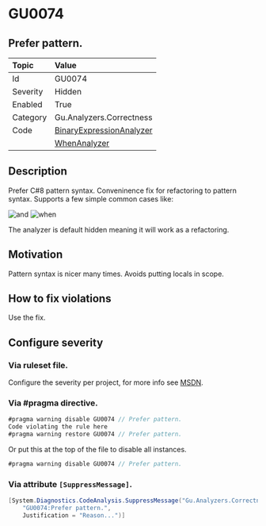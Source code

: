 # GU0074
## Prefer pattern.

| Topic    | Value
| :--      | :--
| Id       | GU0074
| Severity | Hidden
| Enabled  | True
| Category | Gu.Analyzers.Correctness
| Code     | [BinaryExpressionAnalyzer](https://github.com/DotNetAnalyzers/Gu.Analyzers/blob/master/Gu.Analyzers/Analyzers/BinaryExpressionAnalyzer.cs)
|          | [WhenAnalyzer](https://github.com/DotNetAnalyzers/Gu.Analyzers/blob/master/Gu.Analyzers/Analyzers/WhenAnalyzer.cs)


## Description

Prefer C#8 pattern syntax.
Conveninence fix for refactoring to pattern syntax. Supports a few simple common cases like:

![and](https://user-images.githubusercontent.com/1640096/69130616-14a3f500-0ab1-11ea-972d-067e7160b8c6.gif)
![when](https://user-images.githubusercontent.com/1640096/69130636-208fb700-0ab1-11ea-984d-d470b9346d7b.gif)

The analyzer is default hidden meaning it will work as a refactoring.

## Motivation

Pattern syntax is nicer many times. Avoids putting locals in scope.

## How to fix violations

Use the fix.

<!-- start generated config severity -->
## Configure severity

### Via ruleset file.

Configure the severity per project, for more info see [MSDN](https://msdn.microsoft.com/en-us/library/dd264949.aspx).

### Via #pragma directive.
```C#
#pragma warning disable GU0074 // Prefer pattern.
Code violating the rule here
#pragma warning restore GU0074 // Prefer pattern.
```

Or put this at the top of the file to disable all instances.
```C#
#pragma warning disable GU0074 // Prefer pattern.
```

### Via attribute `[SuppressMessage]`.

```C#
[System.Diagnostics.CodeAnalysis.SuppressMessage("Gu.Analyzers.Correctness", 
    "GU0074:Prefer pattern.", 
    Justification = "Reason...")]
```
<!-- end generated config severity -->
